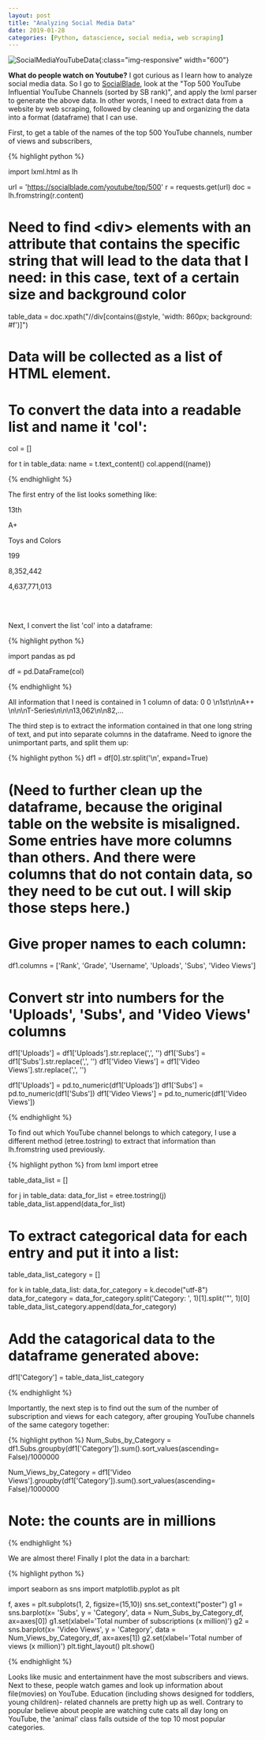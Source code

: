 ```yaml
---
layout: post
title: "Analyzing Social Media Data"
date: 2019-01-28
categories: [Python, datascience, social media, web scraping]
---
```


![SocialMediaYouTubeData](/assets/images/SocialMediaYouTubeData.png){:class="img-responsive" width="600"}
<br/>

**What do people watch on Youtube?** I got curious as I learn how to analyze social media data. So I go to [SocialBlade](https://socialblade.com), look at the "Top 500 YouTube Influential YouTube Channels (sorted by SB rank)", and apply the lxml parser to generate the above data. In other words, I need to extract data from a website by web scraping, followed by cleaning up and organizing the data into a format (dataframe) that I can use.

First, to get a table of the names of the top 500 YouTube channels, number of views and subscribers,

{% highlight python %}

import lxml.html as lh

url = 'https://socialblade.com/youtube/top/500'
r = requests.get(url)
doc = lh.fromstring(r.content)

# Need to find \<div> elements with an attribute that contains the specific string that will lead to the data that I need: in this case, text of a certain size and background color
table_data = doc.xpath("//div[contains(@style, 'width: 860px; background: #f')]")
# Data will be collected as a list of HTML element.

# To convert the data into a readable list and name it 'col':

col = []

for t in table_data:
    name = t.text_content()
    col.append((name))

{% endhighlight %}

The first entry of the list looks something like: 

13th

A+ 

Toys and Colors


199

8,352,442 

4,637,771,013 

</br>
</br>

Next, I convert the list 'col' into a dataframe:

{% highlight python %}

import pandas as pd

df = pd.DataFrame(col)

{% endhighlight %}

All information that I need is contained in 1 column of data:
0
0   \n1st\n\nA++ \n\n\nT-Series\n\n\n13,062\n\n82,...

The third step is to extract the information contained in that one long string of text, and put into separate columns in the dataframe. Need to ignore the unimportant parts, and split them up:

{% highlight python %}
df1 = df[0].str.split('\n', expand=True)

# (Need to further clean up the dataframe, because the original table on the website is misaligned. Some entries have more columns than others. And there were columns that do not contain data, so they need to be cut out. I will skip those steps here.)

# Give proper names to each column:
df1.columns = ['Rank', 'Grade', 'Username', 'Uploads', 'Subs', 'Video Views']

# Convert str into numbers for the 'Uploads', 'Subs', and 'Video Views' columns
df1['Uploads'] = df1['Uploads'].str.replace(',', '')
df1['Subs'] = df1['Subs'].str.replace(',', '')
df1['Video Views'] = df1['Video Views'].str.replace(',', '')

df1['Uploads'] = pd.to_numeric(df1['Uploads'])
df1['Subs'] = pd.to_numeric(df1['Subs'])
df1['Video Views'] = pd.to_numeric(df1['Video Views'])

{% endhighlight %}

 To find out which YouTube channel belongs to which category, I use a different method (etree.tostring) to extract that information than lh.fromstring used previously.

{% highlight python %}
from lxml import etree

table_data_list = []

for j in table_data:
    data_for_list = etree.tostring(j)
    table_data_list.append(data_for_list)

# To extract categorical data for each entry and put it into a list:
table_data_list_category = []

for k in table_data_list:
    data_for_category = k.decode("utf-8")
    data_for_category = data_for_category.split('Category: ', 1)[1].split('"', 1)[0]
    table_data_list_category.append(data_for_category)   
    
# Add the catagorical data to the dataframe generated above:
df1['Category'] = table_data_list_category
    
{% endhighlight %} 

Importantly, the next step is to find out the sum of the number of subscription and views for each category, after grouping YouTube channels of the same category together:

{% highlight python %}
Num_Subs_by_Category = df1.Subs.groupby(df1['Category']).sum().sort_values(ascending= False)/1000000

Num_Views_by_Category = df1['Video Views'].groupby(df1['Category']).sum().sort_values(ascending= False)/1000000

# Note: the counts are in millions

{% endhighlight %} 

We are almost there! Finally I plot the data in a barchart:

{% highlight python %}

import seaborn as sns
import matplotlib.pyplot as plt

f, axes = plt.subplots(1, 2, figsize=(15,10))
sns.set_context("poster")
g1 = sns.barplot(x= 'Subs', y = 'Category', data = Num_Subs_by_Category_df, ax=axes[0])
g1.set(xlabel='Total number of subscriptions (x million)')
g2 = sns.barplot(x= 'Video Views', y = 'Category', data = Num_Views_by_Category_df, ax=axes[1])
g2.set(xlabel='Total number of views (x million)')
plt.tight_layout()
plt.show()

{% endhighlight %} 

Looks like music and entertainment have the most subscribers and views. Next to these, people watch games and look up information about file(movies) on YouTube. Education (including shows designed for toddlers, young children)- related channels are pretty high up as well. Contrary to popular believe about people are watching cute cats all day long on YouTube, the 'animal' class falls outside of the top 10 most popular categories.
